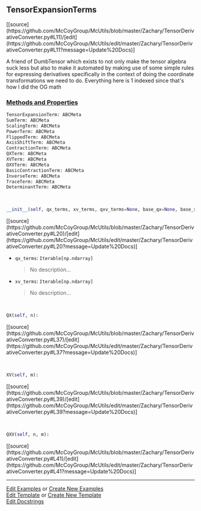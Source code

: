 ## <a id="McUtils.Zachary.TensorDerivativeConverter.TensorExpansionTerms">TensorExpansionTerms</a> 
<div class="docs-source-link" markdown="1">
[[source](https://github.com/McCoyGroup/McUtils/blob/master/Zachary/TensorDerivativeConverter.py#L11)/[edit](https://github.com/McCoyGroup/McUtils/edit/master/Zachary/TensorDerivativeConverter.py#L11?message=Update%20Docs)]
</div>

A friend of DumbTensor which exists
to not only make the tensor algebra suck less but also
to make it automated by making use of some simple rules
for expressing derivatives specifically in the context of
doing the coordinate transformations we need to do.
Everything here is 1 indexed since that's how I did the OG math

<div class="collapsible-section">
 <div class="collapsible-section collapsible-section-header" markdown="1">
 
### <a class="collapse-link" data-toggle="collapse" href="#methods">Methods and Properties</a> <a class="float-right" data-toggle="collapse" href="#methods"><i class="fa fa-chevron-down"></i></a>

 </div>
 <div class="collapsible-section collapsible-section-body collapse" id="methods" markdown="1">

```python
TensorExpansionTerm: ABCMeta
SumTerm: ABCMeta
ScalingTerm: ABCMeta
PowerTerm: ABCMeta
FlippedTerm: ABCMeta
AxisShiftTerm: ABCMeta
ContractionTerm: ABCMeta
QXTerm: ABCMeta
XVTerm: ABCMeta
QXVTerm: ABCMeta
BasicContractionTerm: ABCMeta
InverseTerm: ABCMeta
TraceTerm: ABCMeta
DeterminantTerm: ABCMeta
```
<a id="McUtils.Zachary.TensorDerivativeConverter.TensorExpansionTerms.__init__" class="docs-object-method">&nbsp;</a> 
```python
__init__(self, qx_terms, xv_terms, qxv_terms=None, base_qx=None, base_xv=None, q_name='Q', v_name='V'): 
```
<div class="docs-source-link" markdown="1">
[[source](https://github.com/McCoyGroup/McUtils/blob/master/Zachary/TensorDerivativeConverter.py#L20)/[edit](https://github.com/McCoyGroup/McUtils/edit/master/Zachary/TensorDerivativeConverter.py#L20?message=Update%20Docs)]
</div>


- `qx_terms`: `Iterable[np.ndarray]`
    >No description...
- `xv_terms`: `Iterable[np.ndarray]`
    >No description...

<a id="McUtils.Zachary.TensorDerivativeConverter.TensorExpansionTerms.QX" class="docs-object-method">&nbsp;</a> 
```python
QX(self, n): 
```
<div class="docs-source-link" markdown="1">
[[source](https://github.com/McCoyGroup/McUtils/blob/master/Zachary/TensorDerivativeConverter.py#L37)/[edit](https://github.com/McCoyGroup/McUtils/edit/master/Zachary/TensorDerivativeConverter.py#L37?message=Update%20Docs)]
</div>

<a id="McUtils.Zachary.TensorDerivativeConverter.TensorExpansionTerms.XV" class="docs-object-method">&nbsp;</a> 
```python
XV(self, m): 
```
<div class="docs-source-link" markdown="1">
[[source](https://github.com/McCoyGroup/McUtils/blob/master/Zachary/TensorDerivativeConverter.py#L39)/[edit](https://github.com/McCoyGroup/McUtils/edit/master/Zachary/TensorDerivativeConverter.py#L39?message=Update%20Docs)]
</div>

<a id="McUtils.Zachary.TensorDerivativeConverter.TensorExpansionTerms.QXV" class="docs-object-method">&nbsp;</a> 
```python
QXV(self, n, m): 
```
<div class="docs-source-link" markdown="1">
[[source](https://github.com/McCoyGroup/McUtils/blob/master/Zachary/TensorDerivativeConverter.py#L41)/[edit](https://github.com/McCoyGroup/McUtils/edit/master/Zachary/TensorDerivativeConverter.py#L41?message=Update%20Docs)]
</div>

 </div>
</div>




___

[Edit Examples](https://github.com/McCoyGroup/McUtils/edit/gh-pages/ci/examples/McUtils/Zachary/TensorDerivativeConverter/TensorExpansionTerms.md) or 
[Create New Examples](https://github.com/McCoyGroup/McUtils/new/gh-pages/?filename=ci/examples/McUtils/Zachary/TensorDerivativeConverter/TensorExpansionTerms.md) <br/>
[Edit Template](https://github.com/McCoyGroup/McUtils/edit/gh-pages/ci/docs/McUtils/Zachary/TensorDerivativeConverter/TensorExpansionTerms.md) or 
[Create New Template](https://github.com/McCoyGroup/McUtils/new/gh-pages/?filename=ci/docs/templates/McUtils/Zachary/TensorDerivativeConverter/TensorExpansionTerms.md) <br/>
[Edit Docstrings](https://github.com/McCoyGroup/McUtils/edit/master/Zachary/TensorDerivativeConverter.py#L11?message=Update%20Docs)
